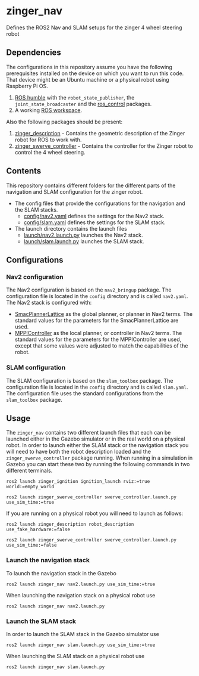# zinger_nav

Defines the ROS2 Nav and SLAM setups for the zinger 4 wheel steering robot

## Dependencies

The configurations in this repository assume you have the following prerequisites installed on the
device on which you want to run this code. That device might be an Ubuntu machine or a physical
robot using Raspberry Pi OS.

1. [ROS humble](https://docs.ros.org/en/humble/Releases/Release-Humble-Hawksbill.html) with the
   `robot_state_publisher`, the `joint_state_broadcaster` and the
   [ros_control](https://control.ros.org/master/index.html) packages.
1. A working [ROS workspace](https://docs.ros.org/en/humble/Tutorials/Beginner-Client-Libraries/Creating-A-Workspace/Creating-A-Workspace.html).

Also the following packages should be present:

1. [zinger_description](https://github.com/pvandervelde/zinger_description) - Contains the geometric
  description of the Zinger robot for ROS to work with.
1. [zinger_swerve_controller](https://github.com/pvandervelde/zinger_swerve_controller) - Contains
  the controller for the Zinger robot to control the 4 wheel steering.

## Contents

This repository contains different folders for the different parts of the navigation and SLAM configuration
for the zinger robot.

* The config files that provide the configurations for the navigation and the SLAM stacks.
  * [config/nav2.yaml](config/nav2.yaml) defines the settings for the Nav2 stack.
  * [config/slam.yaml](config/slam.yaml) defines the settings for the SLAM stack.
* The launch directory contains the launch files
  * [launch/nav2.launch.py](launch/nav2.launch.py) launches the Nav2 stack.
  * [launch/slam.launch.py](launch/slam.launch.py) launches the SLAM stack.

## Configurations

### Nav2 configuration

The Nav2 configuration is based on the `nav2_bringup` package. The configuration file is located in
the `config` directory and is called `nav2.yaml`. The Nav2 stack is configured with:

* [SmacPlannerLattice](https://navigation.ros.org/configuration/packages/smac/configuring-smac-lattice.html)
  as the global planner, or planner in Nav2 terms. The standard values for the parameters for the
  SmacPlannerLattice are used.
* [MPPIController](https://navigation.ros.org/configuration/packages/configuring-mppic.html) as the
  local planner, or controller in Nav2 terms. The standard values for the parameters for the
  MPPIController are used, except that some values were adjusted to match the capabilities of the robot.

### SLAM configuration

The SLAM configuration is based on the `slam_toolbox` package. The configuration file is located in
the `config` directory and is called `slam.yaml`. The configuration file uses the standard configurations
from the `slam_toolbox` package.

## Usage

The `zinger_nav` contains two different launch files that each can be launched either in the Gazebo
simulator or in the real world on a physical robot. In order to launch either the SLAM stack or the
navigation stack you will need to have both the robot description loaded and the `zinger_swerve_controller`
package running. When running in a simulation in Gazebo you can start these two by running the following
commands in two different terminals.

    ros2 launch zinger_ignition ignition_launch rviz:=true world:=empty_world

    ros2 launch zinger_swerve_controller swerve_controller.launch.py use_sim_time:=true

If you are running on a physical robot you will need to launch as follows:

    ros2 launch zinger_description robot_description use_fake_hardware:=false

    ros2 launch zinger_swerve_controller swerve_controller.launch.py use_sim_time:=false

### Launch the navigation stack

To launch the navigation stack in the Gazebo

    ros2 launch zinger_nav nav2.launch.py use_sim_time:=true

When launching the navigation stack on a physical robot use

    ros2 launch zinger_nav nav2.launch.py

### Launch the SLAM stack

In order to launch the SLAM stack in the Gazebo simulator use

    ros2 launch zinger_nav slam.launch.py use_sim_time:=true

When launching the SLAM stack on a physical robot use

    ros2 launch zinger_nav slam.launch.py

